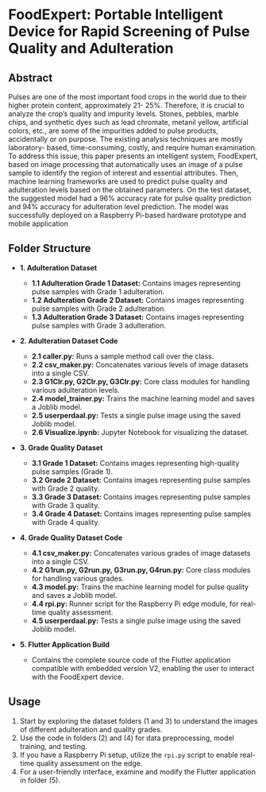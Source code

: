 # FoodExpert: Portable Intelligent Device for Rapid Screening of Pulse Quality and Adulteration

## Abstract

Pulses are one of the most important food crops in the world due to their higher protein content, approximately 21- 25%. Therefore, it is crucial to analyze the crop’s quality and impurity levels. Stones, pebbles, marble chips, and synthetic dyes such as lead chromate, metanil yellow, artificial colors, etc., are some of the impurities added to pulse products, accidentally or on purpose. The existing analysis techniques are mostly laboratory- based, time-consuming, costly, and require human examination. To address this issue, this paper presents an intelligent system, FoodExpert, based on image processing that automatically uses an image of a pulse sample to identify the region of interest and essential attributes. Then, machine learning frameworks are used to predict pulse quality and adulteration levels based on the obtained parameters. On the test dataset, the suggested model had a 96% accuracy rate for pulse quality prediction and 94% accuracy for adulteration level prediction. The model was successfully deployed on a Raspberry Pi-based hardware prototype and mobile application

## Folder Structure

- **1. Adulteration Dataset**
    - **1.1 Adulteration Grade 1 Dataset:** Contains images representing pulse samples with Grade 1 adulteration.
    - **1.2 Adulteration Grade 2 Dataset:** Contains images representing pulse samples with Grade 2 adulteration.
    - **1.3 Adulteration Grade 3 Dataset:** Contains images representing pulse samples with Grade 3 adulteration.

- **2. Adulteration Dataset Code**
    - **2.1 caller.py:** Runs a sample method call over the class.
    - **2.2 csv_maker.py:** Concatenates various levels of image datasets into a single CSV.
    - **2.3 G1Clr.py, G2Clr.py, G3Clr.py:** Core class modules for handling various adulteration levels.
    - **2.4 model_trainer.py:** Trains the machine learning model and saves a Joblib model.
    - **2.5 userperdaal.py:** Tests a single pulse image using the saved Joblib model.
    - **2.6 Visualize.ipynb:** Jupyter Notebook for visualizing the dataset.

- **3. Grade Quality Dataset**
    - **3.1 Grade 1 Dataset:** Contains images representing high-quality pulse samples (Grade 1).
    - **3.2 Grade 2 Dataset:** Contains images representing pulse samples with Grade 2 quality.
    - **3.3 Grade 3 Dataset:** Contains images representing pulse samples with Grade 3 quality.
    - **3.4 Grade 4 Dataset:** Contains images representing pulse samples with Grade 4 quality.

- **4. Grade Quality Dataset Code**
    - **4.1 csv_maker.py:** Concatenates various grades of image datasets into a single CSV.
    - **4.2 G1run.py, G2run.py, G3run.py, G4run.py:** Core class modules for handling various grades.
    - **4.3 model.py:** Trains the machine learning model for pulse quality and saves a Joblib model.
    - **4.4 rpi.py:** Runner script for the Raspberry Pi edge module, for real-time quality assessment.
    - **4.5 userperdaal.py:** Tests a single pulse image using the saved Joblib model.

- **5. Flutter Application Build**
    - Contains the complete source code of the Flutter application compatible with embedded version V2, enabling the user to interact with the FoodExpert device.

## Usage

1. Start by exploring the dataset folders (1 and 3) to understand the images of different adulteration and quality grades.
2. Use the code in folders (2) and (4) for data preprocessing, model training, and testing.
3. If you have a Raspberry Pi setup, utilize the `rpi.py` script to enable real-time quality assessment on the edge.
4. For a user-friendly interface, examine and modify the Flutter application in folder (5).

